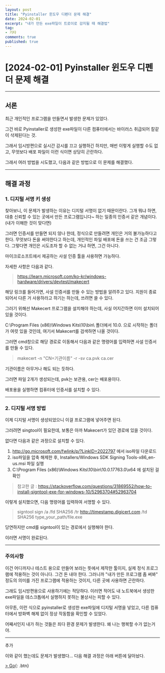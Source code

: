 ```yaml
---
layout: post
title: "Pyinstaller 윈도우 디펜더 문제 해결"
date: 2024-02-01
excerpt: "내가 만든 exe파일이 트로이로 감지될 때 해결법"
tag: 
- 기타
comments: true
published: true
---
```


# [2024-02-01] Pyinstaller 윈도우 디펜더 문제 해결

---

## 서론

최근 개인적인 프로그램을 만들면서 발생한 문제가 있었다. 

그건 바로 Pyinstaller로 생성한 exe파일이 다른 컴퓨터에서는 바이러스 취급되어 칼같이 삭제된다는 것.

그래서 임시방편으로 실시간 감시를 끄고 실행하긴 하지만, 매번 이렇게 실행할 수도 없고, 무엇보다 배포 파일이 이런 식이면 상당히 곤란하다. 

그래서 여러 방법을 시도했고, 다음과 같은 방법으로 이 문제를 해결했다.

---

## 해결 과정

### 1. 디지털 서명 키 생성

찾아보니, 이 문제가 발생하는 이유는 디지털 서명이 없기 때문이란다. 그개 뭐냐 하면, 대충 신뢰할 수 있는 곳에서 만든 프로그램입니다~ 하는 일종의 인증서 같은 개념이다.(내가 이해한 것이 맞다면)

그러면 인증서를 만들면 되지 않나 한데, 정식으로 만들려면 개인은 거의 불가능하다고 한다. 무엇보다 돈을 써야한다고 하는데, 개인적인 파일 배포에 돈을 쓰는 건 조금 그렇다. 그렇다면 개인은 시도조차 할 수 없는 거냐 하면, 그건 아니다.

마이크로소프트에서 제공하는 사설 인증 툴을 사용하면 가능하다.

자세한 사항은 다음과 같다.

>https://learn.microsoft.com/ko-kr/windows-hardware/drivers/devtest/makecert

해당 링크를 들어가면, 사설 인증서를 만들 수 있는 방법을 알려주고 있다. 지원이 종료되어서 다른 거 사용하라고 하기는 하는데, 쓰려면 쓸 수 있다.

그러기 위해선 Makecert 프로그램을 설치해야 하는데, 사실 어지간하면 이미 설치되어 있을 것이다.

C:\Program Files (x86)\Windows Kits\10\bin\ 폴더에서 10.0. 으로 시작하는 폴더가 여럿 있을 것인데, 여기서 Makecert를 검색하면 나올 것이다.

그러면 cmd창으로 해당 경로로 이동해서 다음과 같은 명령어를 입력하면 사설 인증서를 만들 수 있다.

>makecert -n "CN=기관이름" -r -sv ca.pvk ca.cer

기관이름은 아무거나 해도 되는 듯하다.

그러면 파일 2개가 생성되는데, pvk는 보관용, cer는 배포용이다.

배포용을 실행하면 컴퓨터에 인증서를 설치할 수 있다.

---

### 2. 디지털 서명 방법

이제 디지털 서명이 생성되었으니 이걸 프로그램에 넣어주면 된다.

그러려면 singtool이 필요한데, 보통은 아까 Makecert가 있던 경로에 있을 것이다.

없다면 다음과 같은 과정으로 설치할 수 있다.

1. http://go.microsoft.com/fwlink/p/?LinkID=2022797 에서 iso파일 다운로드
2. iso파일을 압축 해제한 후, Installers/Windows SDK Signing Tools-x86_en-us.msi 파일 실행
3. C:\Program Files (x86)\Windows Kits\10\bin\10.0.17763.0\x64 에 설치된 걸 확인

>참고한 글 : https://stackoverflow.com/questions/31869552/how-to-install-signtool-exe-for-windows-10/52963704#52963704

이렇게 설치했으면, 다음 명령어를 입력하여 서명할 수 있다.

>signtool sign /a /fd SHA256 /tr http://timestamp.digicert.com /td SHA256 type_your_path/file.exe

당연하지만 cmd를 signtool이 있는 경로에서 실행해야 한다.

이러면 서명이 완료된다.

---

### 주의사항

이건 어디까지나 테스트 용으로 만들어 보라는 뜻에서 제작한 툴이지, 실제 정식 프로그램에 적용하는 것이 아니다. 그건 돈 내야 한다. 그러니까 "내가 만든 프로그램 좀 써봐" 정도의 의미를 가진 프로그램에 적용하는 것이지, 다른 곳에 사용하면 곤란하다.

그래도 임시방편용으로 사용하기에는 적당하다. 이러면 적어도 내 노트북에서 생성한 exe파일을 데스크톱에서 실행하지 못하는 불상사는 피할 수 있다. 

아무튼, 이런 식으로 pyinstaller로 생성한 exe파일에 디지털 서명을 넣었고, 다른 컴퓨터에서 방화벽 해제 없이 정상 작동함을 확인할 수 있었다.

어째서인지 내가 하는 것들은 죄다 환경 문제가 발생한다. 왜 나는 행복할 수가 없는거야.

---

추가

이와 같이 했는데도 문제가 발생했다... 다음 해결 과정은 아래 버튼에 달아놨다.

[> Go](https://onetwohour.github.io/내가-만든-실행-파일이-바이러스로-오탐지-될-때/){: .btn}